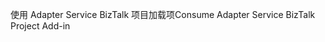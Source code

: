 <span data-ttu-id="abb96-101">使用 Adapter Service BizTalk 项目加载项</span><span class="sxs-lookup"><span data-stu-id="abb96-101">Consume Adapter Service BizTalk Project Add-in</span></span>